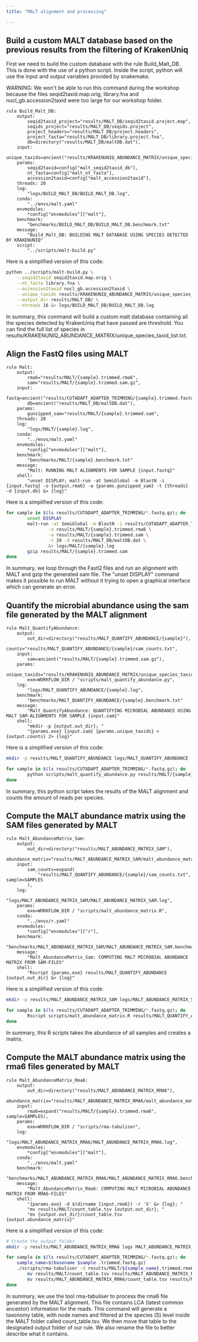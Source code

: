 ```yaml
---
title: "MALT alignment and processing"

---
```


## Build a custom MALT database based on the previous results from the filtering of KrakenUniq

First we need to build the custom database with the rule Build_Malt_DB. This is done with the use of a python script. Inside the script, python will use the input and output variables provided by snakemake. 

WARNING: We won't be able to run this command during the workshop because the files seqid2taxid.map.orig, library.fna and nucl_gb.accession2taxid were too large for our workshop folder. 

```
rule Build_Malt_DB:
    output:
        seqid2taxid_project="results/MALT_DB/seqid2taxid.project.map",
        seqids_project="results/MALT_DB/seqids.project",
        project_headers="results/MALT_DB/project.headers",
        project_fasta="results/MALT_DB/library.project.fna",
        db=directory("results/MALT_DB/maltDB.dat"),
    input:
        unique_taxids=ancient("results/KRAKENUNIQ_ABUNDANCE_MATRIX/unique_species_taxid_list.txt"),
    params:
        seqid2taxid=config["malt_seqid2taxid_db"],
        nt_fasta=config["malt_nt_fasta"],
        accession2taxid=config["malt_accession2taxid"],
    threads: 20
    log:
        "logs/BUILD_MALT_DB/BUILD_MALT_DB.log",
    conda:
        "../envs/malt.yaml"
    envmodules:
        *config["envmodules"]["malt"],
    benchmark:
        "benchmarks/BUILD_MALT_DB/BUILD_MALT_DB.benchmark.txt"
    message:
        "Build_Malt_DB: BUILDING MALT DATABASE USING SPECIES DETECTED BY KRAKENUNIQ"
    script:
        "../scripts/malt-build.py"
```

Here is a simplified version of this code:

```bash
python ../scripts/malt-build.py \
    --seqid2taxid seqid2taxid.map.orig \
    --nt_fasta library.fna \
    --accession2taxid nucl_gb.accession2taxid \
    --unique_taxids results/KRAKENUNIQ_ABUNDANCE_MATRIX/unique_species_taxid_list.txt \
    --output_dir results/MALT_DB/ \
    --threads 16 &> logs/BUILD_MALT_DB/BUILD_MALT_DB.log
```

In summary, this command will build a custom malt database containing all the species detected by KrakenUniq that have passed are threshold. You can find the full list of species in results/KRAKENUNIQ_ABUNDANCE_MATRIX/unique_species_taxid_list.txt.

## Align the FastQ files using MALT

```
rule Malt:
    output:
        rma6="results/MALT/{sample}.trimmed.rma6",
        sam="results/MALT/{sample}.trimmed.sam.gz",
    input:
        fastq=ancient("results/CUTADAPT_ADAPTER_TRIMMING/{sample}.trimmed.fastq.gz"),
        db=ancient("results/MALT_DB/maltDB.dat"),
    params:
        gunzipped_sam="results/MALT/{sample}.trimmed.sam",
    threads: 20
    log:
        "logs/MALT/{sample}.log",
    conda:
        "../envs/malt.yaml"
    envmodules:
        *config["envmodules"]["malt"],
    benchmark:
        "benchmarks/MALT/{sample}.benchmark.txt"
    message:
        "Malt: RUNNING MALT ALIGNMENTS FOR SAMPLE {input.fastq}"
    shell:
        "unset DISPLAY; malt-run -at SemiGlobal -m BlastN -i {input.fastq} -o {output.rma6} -a {params.gunzipped_sam} -t {threads} -d {input.db} &> {log}"
```

Here is a simplified version of this code:

```bash
for sample in $(ls results/CUTADAPT_ADAPTER_TRIMMING/*.fastq.gz); do
        unset DISPLAY
        malt-run -at SemiGlobal -m BlastN -i results/CUTADAPT_ADAPTER_TRIMMING/{sample}.trimmed.fastq.gz \
                -o results/MALT/{sample}.trimmed.rma6 \
                -a results/MALT/{sample}.trimmed.sam \
                -t 20 -d results/MALT_DB/maltDB.dat \
                &> logs/MALT/{sample}.log
        gzip results/MALT/{sample}.trimmed.sam
done
```

In summary, we loop through the FastQ files and run an alignment with MALT and gzip the generated sam file. The "unset DISPLAY" command makes it possible to run MALT without it trying to open a graphical interface which can generate an error. 

## Quantify the microbial abundance using the sam file generated by the MALT alignment

```
rule Malt_QuantifyAbundance:
    output:
        out_dir=directory("results/MALT_QUANTIFY_ABUNDANCE/{sample}"),
        counts="results/MALT_QUANTIFY_ABUNDANCE/{sample}/sam_counts.txt",
    input:
        sam=ancient("results/MALT/{sample}.trimmed.sam.gz"),
    params:
        unique_taxids="results/KRAKENUNIQ_ABUNDANCE_MATRIX/unique_species_taxid_list.txt",
        exe=WORKFLOW_DIR / "scripts/malt_quantify_abundance.py",
    log:
        "logs/MALT_QUANTIFY_ABUNDANCE/{sample}.log",
    benchmark:
        "benchmarks/MALT_QUANTIFY_ABUNDANCE/{sample}.benchmark.txt"
    message:
        "Malt_QuantifyAbundance: QUANTIFYING MICROBIAL ABUNDANCE USING MALT SAM-ALIGNMENTS FOR SAMPLE {input.sam}"
    shell:
        "mkdir -p {output.out_dir}; "
        "{params.exe} {input.sam} {params.unique_taxids} > {output.counts} 2> {log}"
```

Here is a simplified version of this code:

```bash
mkdir -p results/MALT_QUANTIFY_ABUNDANCE logs/MALT_QUANTIFY_ABUNDANCE

for sample in $(ls results/CUTADAPT_ADAPTER_TRIMMING/*.fastq.gz); do
        python scripts/malt_quantify_abundance.py results/MALT/{sample}.trimmed.sam.gz results/KRAKENUNIQ_ABUNDANCE_MATRIX/unique_species_taxid_list.txt > results/MALT_QUANTIFY_ABUNDANCE/{sample}/sam_counts.txt 2> logs/MALT_QUANTIFY_ABUNDANCE/{sample}.log
done
```

In summary, this python script takes the results of the MALT alignment and counts the amount of reads per species.

## Compute the MALT abundance matrix using the SAM files generated by MALT
 
```
rule Malt_AbundanceMatrix_Sam:
    output:
        out_dir=directory("results/MALT_ABUNDANCE_MATRIX_SAM"),
        abundance_matrix="results/MALT_ABUNDANCE_MATRIX_SAM/malt_abundance_matrix_sam.txt",
    input:
        sam_counts=expand(
            "results/MALT_QUANTIFY_ABUNDANCE/{sample}/sam_counts.txt", sample=SAMPLES
        ),
    log:
        "logs/MALT_ABUNDANCE_MATRIX_SAM/MALT_ABUNDANCE_MATRIX_SAM.log",
    params:
        exe=WORKFLOW_DIR / "scripts/malt_abundance_matrix.R",
    conda:
        "../envs/r.yaml"
    envmodules:
        *config["envmodules"]["r"],
    benchmark:
        "benchmarks/MALT_ABUNDANCE_MATRIX_SAM/MALT_ABUNDANCE_MATRIX_SAM.benchmark.txt"
    message:
        "Malt_AbundanceMatrix_Sam: COMPUTING MALT MICROBIAL ABUNDANCE MATRIX FROM SAM-FILES"
    shell:
        "Rscript {params.exe} results/MALT_QUANTIFY_ABUNDANCE {output.out_dir} &> {log}"
```

Here is a simplified version of this code:

```bash
mkdir -p results/MALT_ABUNDANCE_MATRIX_SAM logs/MALT_ABUNDANCE_MATRIX_SAM

for sample in $(ls results/CUTADAPT_ADAPTER_TRIMMING/*.fastq.gz); do
        Rscript scripts/malt_abundance_matrix.R results/MALT_QUANTIFY_ABUNDANCE results/MALT_ABUNDANCE_MATRIX_SAM/ > logs/MALT_ABUNDANCE_MATRIX_SAM/MALT_ABUNDANCE_MATRIX_SAM.log 2>&1
done
```

In summary, this R scripts takes the abundance of all samples and creates a matrix. 

## Compute the MALT abundance matrix using the rma6 files generated by MALT

```
rule Malt_AbundanceMatrix_Rma6:
    output:
        out_dir=directory("results/MALT_ABUNDANCE_MATRIX_RMA6"),
        abundance_matrix="results/MALT_ABUNDANCE_MATRIX_RMA6/malt_abundance_matrix_rma6.txt",
    input:
        rma6=expand("results/MALT/{sample}.trimmed.rma6", sample=SAMPLES),
    params:
        exe=WORKFLOW_DIR / "scripts/rma-tabuliser",
    log:
        "logs/MALT_ABUNDANCE_MATRIX_RMA6/MALT_ABUNDANCE_MATRIX_RMA6.log",
    envmodules:
        *config["envmodules"]["malt"],
    conda:
        "../envs/malt.yaml"
    benchmark:
        "benchmarks/MALT_ABUNDANCE_MATRIX_RMA6/MALT_ABUNDANCE_MATRIX_RMA6.benchmark.txt"
    message:
        "Malt_AbundanceMatrix_Rma6: COMPUTING MALT MICROBIAL ABUNDANCE MATRIX FROM RMA6-FILES"
    shell:
        "{params.exe} -d $(dirname {input.rma6}) -r 'S' &> {log}; "
        "mv results/MALT/count_table.tsv {output.out_dir}; "
        "mv {output.out_dir}/count_table.tsv {output.abundance_matrix}"
```

Here is a simplified version of this code:

```bash
# Create the output folder
mkdir -p results/MALT_ABUNDANCE_MATRIX_RMA6 logs MALT_ABUNDANCE_MATRIX_RMA6

for sample in $(ls results/CUTADAPT_ADAPTER_TRIMMING/*.fastq.gz); do
	sample_name=$(basename $sample .trimmed.fastq.gz)
	./scripts/rma-tabuliser -d results/MALT/${sample_name}.trimmed.rma6 -r 'S' &> logs/MALT_ABUNDANCE_MATRIX_RMA6/MALT_ABUNDANCE_MATRIX_RMA6.log;
		mv results/MALT/count_table.tsv results/MALT_ABUNDANCE_MATRIX_RMA6/;
		mv results/MALT_ABUNDANCE_MATRIX_RMA6/count_table.tsv results/MALT_ABUNDANCE_MATRIX_RMA6/malt_abundance_matrix_rma6.txt
done
```

In summary, we use the tool rma-tabuliser to process the rma6 file generated by the MALT alignment. This file contains LCA (latest common ancestor) information for the reads. This command will generate a taxonomy table, with node names and filtered at the species (S) level inside the MALT folder called count_table.tsv. We then move that table to the designated output folder of our rule. We also rename the file to better describe what it contains. 

